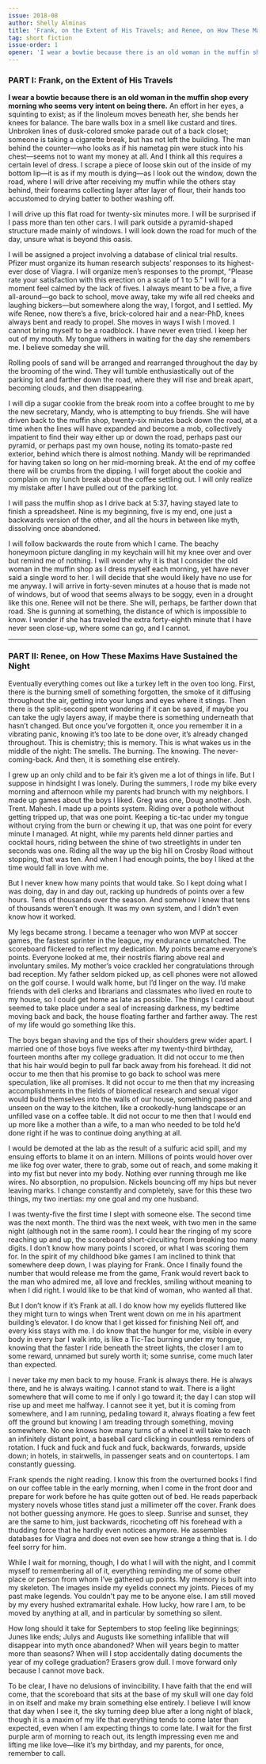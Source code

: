 ```yaml
---
issue: 2018-08
author: Shelly Alminas
title: 'Frank, on the Extent of His Travels; and Renee, on How These Maxims Have Sustained the Night'
tag: short fiction
issue-order: 1
opener: 'I wear a bowtie because there is an old woman in the muffin shop every morning who seems very intent on being there.'
---
```


### PART I: Frank, on the Extent of His Travels
  **I wear a bowtie because there is an old woman in the muffin shop every morning who seems very intent on being there.** An effort in her eyes, a squinting to exist; as if the linoleum moves beneath her, she bends her knees for balance. The bare walls box in a smell like custard and tires. Unbroken lines of dusk-colored smoke parade out of a back closet; someone is taking a cigarette break, but has not left the building. The man behind the counter—who looks as if his nametag pin were stuck into his chest—seems not to want my money at all. And I think all this requires a certain level of dress. I scrape a piece of loose skin out of the inside of my bottom lip—it is as if my mouth is dying—as I look out the window, down the road, where I will drive after receiving my muffin while the others stay behind, their forearms collecting layer after layer of flour, their hands too accustomed to drying batter to bother washing off.

  I will drive up this flat road for twenty-six minutes more. I will be surprised if I pass more than ten other cars. I will park outside a pyramid-shaped structure made mainly of windows. I will look down the road for much of the day, unsure what is beyond this oasis.

  I will be assigned a project involving a database of clinical trial results. Pfizer must organize its human research subjects’ responses to its highest-ever dose of Viagra. I will organize men’s responses to the prompt, “Please rate your satisfaction with this erection on a scale of 1 to 5.” I will for a moment feel calmed by the lack of fives. I always meant to be a five, a five all-around—go back to school, move away, take my wife all red cheeks and laughing bickers—but somewhere along the way, I forgot, and I settled. My wife Renee, now there’s a five, brick-colored hair and a near-PhD, knees always bent and ready to propel. She moves in ways I wish I moved. I cannot bring myself to be a roadblock. I have never even tried. I keep her out of my mouth. My tongue withers in waiting for the day she remembers me. I believe someday she will.

  Rolling pools of sand will be arranged and rearranged throughout the day by the brooming of the wind. They will tumble enthusiastically out of the parking lot and farther down the road, where they will rise and break apart, becoming clouds, and then disappearing. 

  I will dip a sugar cookie from the break room into a coffee brought to me by the new secretary, Mandy, who is attempting to buy friends. She will have driven back to the muffin shop, twenty-six minutes back down the road, at a time when the lines will have expanded and become a mob, collectively impatient to find their way either up or down the road, perhaps past our pyramid, or perhaps past my own house, noting its tomato-paste red exterior, behind which there is almost nothing. Mandy will be reprimanded for having taken so long on her mid-morning break. At the end of my coffee there will be crumbs from the dipping. I will forget about the cookie and complain on my lunch break about the coffee settling out. I will only realize my mistake after I have pulled out of the parking lot.

  I will pass the muffin shop as I drive back at 5:37, having stayed late to finish a spreadsheet. Nine is my beginning, five is my end, one just a backwards version of the other, and all the hours in between like myth, dissolving once abandoned.

  I will follow backwards the route from which I came. The beachy honeymoon picture dangling in my keychain will hit my knee over and over but remind me of nothing. I will wonder why it is that I consider the old woman in the muffin shop as I dress myself each morning, yet have never said a single word to her. I will decide that she would likely have no use for me anyway. I will arrive in forty-seven minutes at a house that is made not of windows, but of wood that seems always to be soggy, even in a drought like this one. Renee will not be there. She will, perhaps, be farther down that road. She is gunning at something, the distance of which is impossible to know. I wonder if she has traveled the extra forty-eighth minute that I have never seen close-up, where some can go, and I cannot.

  <div class="section-break"><hr></div>

### PART II: Renee, on How These Maxims Have Sustained the Night

  Eventually everything comes out like a turkey left in the oven too long. First, there is the burning smell of something forgotten, the smoke of it diffusing throughout the air, getting into your lungs and eyes where it stings. Then there is the split-second spent wondering if it can be saved, if maybe you can take the ugly layers away, if maybe there is something underneath that hasn’t changed. But once you’ve forgotten it, once you remember it in a vibrating panic, knowing it’s too late to be done over, it’s already changed throughout. This is chemistry; this is memory. This is what wakes us in the middle of the night: The smells. The burning. The knowing. The never-coming-back. And then, it is something else entirely.

  I grew up an only child and to be fair it’s given me a lot of things in life. But I suppose in hindsight I was lonely. During the summers, I rode my bike every morning and afternoon while my parents had brunch with my neighbors. I made up games about the boys I liked. Greg was one, Doug another. Josh. Trent. Mahesh. I made up a points system. Riding over a pothole without getting tripped up, that was one point. Keeping a tic-tac under my tongue without crying from the burn or chewing it up, that was one point for every minute I managed. At night, while my parents held dinner parties and cocktail hours, riding between the shine of two streetlights in under ten seconds was one. Riding all the way up the big hill on Crosby Road without stopping, that was ten. And when I had enough points, the boy I liked at the time would fall in love with me.

  But I never knew how many points that would take. So I kept doing what I was doing, day in and day out, racking up hundreds of points over a few hours. Tens of thousands over the season. And somehow I knew that tens of thousands weren’t enough. It was my own system, and I didn’t even know how it worked.

  My legs became strong. I became a teenager who won MVP at soccer games, the fastest sprinter in the league, my endurance unmatched. The scoreboard flickered to reflect my dedication. My points became everyone’s points. Everyone looked at me, their nostrils flaring above real and involuntary smiles. My mother’s voice crackled her congratulations through bad reception. My father seldom picked up, as cell phones were not allowed on the golf course. I would walk home, but I’d linger on the way. I’d make friends with deli clerks and librarians and classmates who lived en route to my house, so I could get home as late as possible. The things I cared about seemed to take place under a seal of increasing darkness, my bedtime moving back and back, the house floating farther and farther away. The rest of my life would go something like this.

  The boys began shaving and the tips of their shoulders grew wider apart. I married one of those boys five weeks after my twenty-third birthday, fourteen months after my college graduation. It did not occur to me then that his hair would begin to pull far back away from his forehead. It did not occur to me then that his promise to go back to school was mere speculation, like all promises. It did not occur to me then that my increasing accomplishments in the fields of biomedical research and sexual vigor would build themselves into the walls of our house, something passed and unseen on the way to the kitchen, like a crookedly-hung landscape or an unfilled vase on a coffee table. It did not occur to me then that I would end up more like a mother than a wife, to a man who needed to be told he’d done right if he was to continue doing anything at all.

  I would be demoted at the lab as the result of a sulfuric acid spill, and my ensuing efforts to blame it on an intern. Millions of points would hover over me like fog over water, there to grab, some out of reach, and some making it into my fist but never into my body. Nothing ever running through me like wires. No absorption, no propulsion. Nickels bouncing off my hips but never leaving marks. I change constantly and completely, save for this these two things, my two inertias: my one goal and my one husband.

  I was twenty-five the first time I slept with someone else. The second time was the next month. The third was the next week, with two men in the same night (although not in the same room). I could hear the ringing of my score reaching up and up, the scoreboard short-circuiting from breaking too many digits. I don’t know how many points I scored, or what I was scoring them for. In the spirit of my childhood bike games I am inclined to think that somewhere deep down, I was playing for Frank. Once I finally found the number that would release me from the game, Frank would revert back to the man who admired me, all love and freckles, smiling without meaning to when I did right. I would like to be that kind of woman, who wanted all that.

  But I don’t know if it’s Frank at all. I do know how my eyelids fluttered like they might turn to wings when Trent went down on me in his apartment building’s elevator. I do know that I get kissed for finishing Neil off, and every kiss stays with me. I do know that the hunger for me, visible in every body in every bar I walk into, is like a Tic-Tac burning under my tongue, knowing that the faster I ride beneath the street lights, the closer I am to some reward, unnamed but surely worth it; some sunrise, come much later than expected. 

  I never take my men back to my house. Frank is always there. He is always there, and he is always waiting. I cannot stand to wait. There is a light somewhere that will come to me if only I go toward it; the day I can stop will rise up and meet me halfway. I cannot see it yet, but it is coming from somewhere, and I am running, pedaling toward it, always floating a few feet off the ground but knowing I am treading through something, moving somewhere. No one knows how many turns of a wheel it will take to reach an infinitely distant point, a baseball card clicking in countless reminders of rotation. I fuck and fuck and fuck and fuck, backwards, forwards, upside down; in hotels, in stairwells, in passenger seats and on countertops. I am constantly guessing.

  Frank spends the night reading. I know this from the overturned books I find on our coffee table in the early morning, when I come in the front door and prepare for work before he has quite gotten out of bed. He reads paperback mystery novels whose titles stand just a millimeter off the cover. Frank does not bother guessing anymore. He goes to sleep. Sunrise and sunset, they are the same to him, just backwards, ricocheting off his forehead with a thudding force that he hardly even notices anymore. He assembles databases for Viagra and does not even see how strange a thing that is. I do feel sorry for him.

  While I wait for morning, though, I do what I will with the night, and I commit myself to remembering all of it, everything reminding me of some other place or person from whom I’ve gathered up points. My memory is built into my skeleton. The images inside my eyelids connect my joints. Pieces of my past make legends. You couldn't pay me to be anyone else. I am still moved by my every hushed extramarital exhale. How lucky, how rare I am, to be moved by anything at all, and in particular by something so silent.

  How long should it take for Septembers to stop feeling like beginnings; Junes like ends; Julys and Augusts like something infallible that will disappear into myth once abandoned? When will years begin to matter more than seasons? When will I stop accidentally dating documents the year of my college graduation? Erasers grow dull. I move forward only because I cannot move back.

  To be clear, I have no delusions of invincibility. I have faith that the end will come, that the scoreboard that sits at the base of my skull will one day fold in on itself and make my brain something else entirely. I believe I will know that day when I see it, the sky turning deep blue after a long night of black, though it is a maxim of my life that everything tends to come later than expected, even when I am expecting things to come late. I wait for the first purple arm of morning to reach out, its length impressing even me and lifting me like love—like it’s my birthday, and my parents, for once, remember to call.

